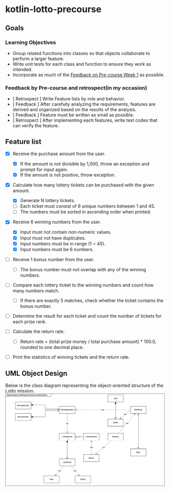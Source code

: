 # kotlin-lotto-precourse
## Goals

### Learning Objectives

- Group related functions into classes so that objects collaborate to perform a larger feature.
- Write unit tests for each class and function to ensure they work as intended.
- Incorporate as much of the [Feedback on Pre-course Week 1](https://docs.google.com/document/d/1MXczCggC5-mYRzbgcAIDVec4xaTMojIh3vHLGwhTMgQ/edit?usp=sharing) as possible.

### Feedback by Pre-course and retrospect(in my occasion)
- [ Retrospect ] Write Feature lists by role and behavior.
- [ Feedback ] After carefully analyzing the requirements, features are derived and organized based on the results of the analysis.
- [ Feedback ] Feature must be written as small as possible.
- [ Retrospect ] After implementing each features, write test codes that can verify the feature.

## Feature list
- [x] Receive the purchase amount from the user.
  - [x] If the amount is not divisible by 1,000, throw an exception and prompt for input again.
  - [x] If the amount is not positive, throw exception.
- [x] Calculate how many lottery tickets can be purchased with the given amount.
  - [x] Generate N lottery tickets.
  - [ ] Each ticket must consist of 6 unique numbers between 1 and 45.
  - [ ] The numbers must be sorted in ascending order when printed.
- [x] Receive 6 winning numbers from the user. 
  - [x] Input must not contain non-numeric values. 
  - [x] Input must not have duplicates.
  - [x] Input numbers must be in range (1 ~ 45). 
  - [x] Input numbers must be 6 numbers.
- [ ] Receive 1 bonus number from the user.
  - [ ] The bonus number must not overlap with any of the winning numbers.
- [ ] Compare each lottery ticket to the winning numbers and count how many numbers match.
  - [ ] If there are exactly 5 matches, check whether the ticket contains the bonus number.
- [ ] Determine the result for each ticket and count the number of tickets for each prize rank.
- [ ] Calculate the return rate.
  - [ ] Return rate = (total prize money / total purchase amount) * 100.0, rounded to one decimal place.
- [ ] Print the statistics of winning tickets and the return rate.


## UML Object Design
Below is the class diagram representing the object-oriented structure of the Lotto mission.
![lotto-precourse-uml](/docs/lotto-precourse.drawio.png)